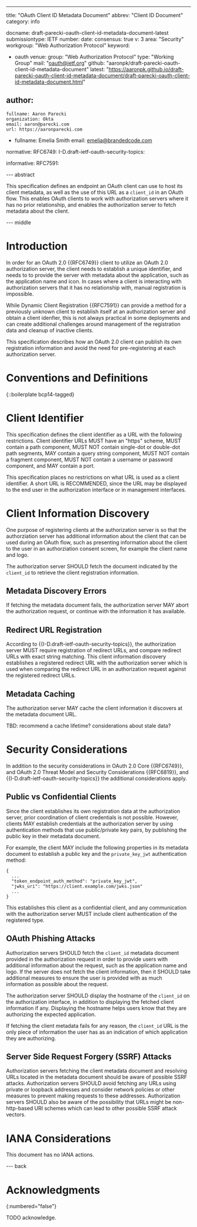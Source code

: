 ---
title: "OAuth Client ID Metadata Document"
abbrev: "Client ID Document"
category: info

docname: draft-parecki-oauth-client-id-metadata-document-latest
submissiontype: IETF
number:
date:
consensus: true
v: 3
area: "Security"
workgroup: "Web Authorization Protocol"
keyword:
 - oauth
venue:
  group: "Web Authorization Protocol"
  type: "Working Group"
  mail: "oauth@ietf.org"
  github: "aaronpk/draft-parecki-oauth-client-id-metadata-document"
  latest: "https://aaronpk.github.io/draft-parecki-oauth-client-id-metadata-document/draft-parecki-oauth-client-id-metadata-document.html"

author:
 -
    fullname: Aaron Parecki
    organization: Okta
    email: aaron@parecki.com
    url: https://aaronparecki.com
 -
    fullname: Emelia Smith
    email: emelia@brandedcode.com

normative:
  RFC6749:
  I-D.draft-ietf-oauth-security-topics:

informative:
  RFC7591:


--- abstract

This specification defines an endpoint an OAuth client can use to host its client metadata, as well as the use of this URL as a `client_id` in an OAuth flow. This enables OAuth clients to work with authorization servers where it has no prior relationship, and enables the authorization server to fetch metadata about the client.


--- middle

# Introduction

In order for an OAuth 2.0 {{RFC6749}} client to utilize an OAuth 2.0
authorization server, the client needs to establish a unique
identifier, and needs to to provide the server with metadata about
the application, such as the application name and icon.  In cases
where a client is interacting with authorization servers that it has
no relationship with, manual registration is impossible.

While Dynamic Client Registration {{RFC7591}} can provide a method for a previously
unknown client to establish itself at an authorization server and
obtain a client idenfier, this is not always practical in some deployments
and can create additional challenges around management of the registration
data and cleanup of inactive clients.

This specification describes how an OAuth 2.0 client can publish its
own registration information and avoid the need for pre-registering
at each authorization server.

# Conventions and Definitions

{::boilerplate bcp14-tagged}


# Client Identifier

This specification defines the client identifier as a URL with
the following restrictions. Client identifier URLs MUST have
an "https" scheme, MUST contain a path component, MUST NOT
contain single-dot or double-dot path segments, MAY contain a query
string component, MUST NOT contain a fragment component, MUST NOT
contain a username or password component, and MAY contain a port.

This specification places no restrictions on what URL is used as
a client identifier. A short URL is RECOMMENDED, since the URL may
be displayed to the end user in the authorization interface or in
management interfaces.


# Client Information Discovery

One purpose of registering clients at the authorization server is so that
the authorziation server has additional information about the client that
can be used during an OAuth flow, such as presenting information about
the client to the user in an authorziation consent screen, for example the
client name and logo.

The authorization server SHOULD fetch the document indicated by the `client_id`
to retrieve the client registration information.


## Metadata Discovery Errors

If fetching the metadata document fails, the authorization server MAY abort the
authorization request, or continue with the information it has available.


## Redirect URL Registration

According to {{I-D.draft-ietf-oauth-security-topics}}, the authorization server
MUST require registration of redirect URLs, and compare redirect URLs with
exact string matching. This client information discovery establishes a
registered redirect URL with the authorization server which is used when
comparing the redirect URL in an authorization request against the registered
redirect URLs.


## Metadata Caching

The authorization server MAY cache the client information it discovers at the
metadata document URL.

TBD: recommend a cache lifetime? considerations about stale data?


# Security Considerations

In addition to the security considerations in OAuth 2.0 Core {{RFC6749}}, and OAuth 2.0 Threat Model and Security Considerations {{RFC6819}}, and {{I-D.draft-ietf-oauth-security-topics}} the additional considerations apply.

## Public vs Confidential Clients

Since the client establishes its own registration data at the authorization server,
prior coordination of client credentials is not possible. However, clients MAY establish
credentials at the authorization server by using authentication methods that use
public/private key pairs, by publishing the public key in their metadata document.

For example, the client MAY include the following properties in its metadata document
to establish a public key and the `private_key_jwt` authentication method:

    {
      ...
      "token_endpoint_auth_method": "private_key_jwt",
      "jwks_uri": "https://client.example.com/jwks.json"
      ...
    }

This establishes this client as a confidential client, and any communication with
the authorization server MUST include client authentication of the registered type.

## OAuth Phishing Attacks

Authorization servers SHOULD fetch the `client_id` metadata document provided in the authorization request in order to provide users with additional information about the request, such as the application name and logo. If the server does not fetch the client information, then it SHOULD take additional measures to ensure the user is provided with as much information as possible about the request.

The authorization server SHOULD display the hostname of the `client_id` on the authorization interface, in addition to displaying the fetched client information if any. Displaying the hostname helps users know that they are authorizing the expected application.

If fetching the client metadata fails for any reason, the `client_id` URL is the only piece of information the user has as an indication of which application they are authorizing.


## Server Side Request Forgery (SSRF) Attacks

Authorization servers fetching the client metadata document and resolving URLs located in the metadata document should be aware of possible SSRF attacks. Authorization servers SHOULD avoid fetching any URLs using private or loopback addresses and consider network policies or other measures to prevent making requests to these addresses. Authorization servers SHOULD also be aware of the possibility that URLs might be non-http-based URI schemes which can lead to other possible SSRF attack vectors.


# IANA Considerations

This document has no IANA actions.


--- back

# Acknowledgments
{:numbered="false"}

TODO acknowledge.
